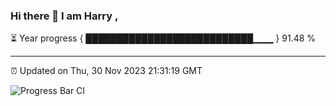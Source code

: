 ### Hi there 👋 I am Harry , 

⏳ Year progress { ███████████████████████████▁▁▁ } 91.48 %

---

⏰ Updated on Thu, 30 Nov 2023 21:31:19 GMT

![Progress Bar CI](https://github.com/duykhang68/duykhang68/workflows/Progress%20Bar%20CI/badge.svg)
